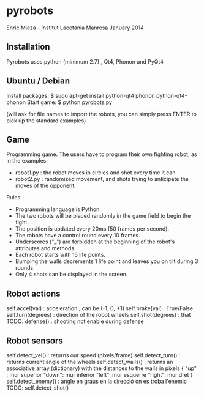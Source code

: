 pyrobots
========
Enric Mieza - Institut Lacetània Manresa
January 2014

Installation
------------
Pyrobots uses python (minimum 2.7) , Qt4, Phonon and PyQt4

Ubuntu / Debian
---------------
Install packages:
 $ sudo apt-get install python-qt4 phonon python-qt4-phonon
Start game:
 $ python pyrobots.py

(will ask for file names to import the robots, you can simply press ENTER to pick up the standard examples)

Game
----
Programming game. The users have to program their own fighting robot, as in the examples:
- robot1.py : the robot moves in circles and shot every time it can.
- robot2.py : randomized movement, and shots trying to anticipate the moves of the opponent.

Rules:
- Programming language is Python.
- The two robots will be placed randomly in the game field to begin the fight.
- The position is updated every 20ms (50 frames per second).
- The robots have a control round every 10 frames.
- Underscores ("_") are forbidden at the beginning of the robot's attributes and methods
- Each robot starts with 15 life points.
- Bumping the walls decrements 1 life point and leaves you on tilt during 3 rounds.
- Only 4 shots can be displayed in the screen.

Robot actions
-------------
self.accel(val) : acceleration , can be (-1, 0, +1)
self.brake(val) : True/False
self.turn(degrees) : direction of the robot wheels
self.shot(degrees) : that
TODO: defense() : shooting not enable during defense

Robot sensors
-------------
self.detect_vel() : returns our speed (pixels/frame)
self.detect_turn() : returns current angle of the wheels
self.detect_walls() : returns an associative array (dictionary) with
    the distances to the walls in pixels
    {
        "up"  : mur superior
        "down": mur inferior
        "left": mur esquerre
        "right": mur dret
    }
self.detect_enemy() : angle en graus en la direcció on es troba l'enemic
TODO: self.detect_shot()
